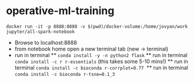 # operative-ml-training
    docker run -it -p 8888:8888 -v $(pwd)/docker-volume:/home/jovyan/work jupyter/all-spark-notebook

* Browse to localhost:8888
* from notebook home open a new terminal tab (new -> terminal)
* run in terminal 
** `conda install -y -n python2 flask`
** run in terminal `conda install -c r r-essentials` (this takes some 5-10 mins!)
** run in terminal `conda install -c bioconda r-corrplot=0.77` 
** run in terminal `conda install -c bioconda r-tsne=0.1_3`
